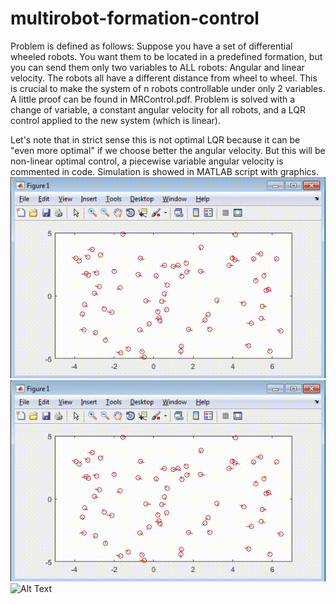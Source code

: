 # multirobot-formation-control
Problem is defined as follows:
Suppose you have a set of differential wheeled robots. You want them to be located in a predefined formation, but you can send them only two variables to ALL robots: Angular and linear velocity.
The robots all have a different distance from wheel to wheel. This is crucial to make the system of n robots controllable under only 2 variables. A little proof can be found in MRControl.pdf.
Problem is solved with a change of variable, a constant angular velocity for all robots, and a LQR control applied to the new system (which is linear).

Let's note that in strict sense this is not optimal LQR because it can be "even more optimal" if we choose better the angular velocity. But this will be non-linear optimal control, a piecewise variable angular velocity is commented in code.
Simulation is showed in MATLAB script with graphics.
![Alt Text](MRC.gif)
![Alt Text](/MRC.gif)
![Alt Text](https://github.com/GabrielEGC/multirobot-formation-control/MRC.gif)

